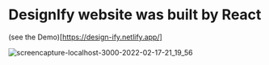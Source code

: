 # DesignIfy website was built by React
(see the Demo)[https://design-ify.netlify.app/]

![screencapture-localhost-3000-2022-02-17-21_19_56](https://user-images.githubusercontent.com/57568156/154715956-54ed2038-3d31-443c-881f-ac0d27a7227f.png)

